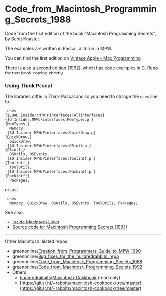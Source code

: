 # Code_from_Macintosh_Programming_Secrets_1988

Code from the first edition of the book "Macintosh Programming Secrets", by Scott Knaster.

The examples are written in Pascal, and run in MPW.

You can find the first edition on [Vintage Apple - Mac Programming](https://vintageapple.org/macprogramming/)

There is also a second edition (1992), which has code examples in C. Repo for that book coming shortly.

### Using Think Pascal

The libraries differ in Think Pascal and so you need to change the `uses` line to
```none
 uses
{$LOAD Insider:MPW:Pinterfaces:Allinterfaces}
{$U Insider:MPW:Pinterfaces:MemTypes.p }
{MemTypes,}
  Memory, 
 {$U Insider:MPW:Pinterfaces:QuickDraw.p}
{QuickDraw,}
  QuickDraw, 
 {$U Insider:MPW:Pinterfaces:OSintf.p }
{OSintf,}
  OSUtils, OSEvents, 
 {$U Insider:MPW:Pinterfaces:Toolintf.p }
{Toolintf,}
  ToolUtils, 
 {$U Insider:MPW:Pinterfaces:Packintf.p }
{Packintf;}
  Packages;
```
or just
```none
 uses
  Memory, QuickDraw, OSutils, OSEvents, ToolUtils, Packages;
```

See also:

- [Inside Macintosh Links](https://gr33nonline.wordpress.com/2024/04/24/inside-macintosh-links/)
- [Source code for Macintosh Programming Secrets (1998)](https://gr33nonline.wordpress.com/2024/04/26/source-code-for-macintosh-programming-secrets-1998/)
  
---

Other Macintosh related repos:

- greenonline/[Creation_from_Programmers_Guide_to_MPW_1990](https://github.com/greenonline/Creation_from_Programmers_Guide_to_MPW_1990)
- greenonline/[Bug_fixes_for_the_hundredrabbits_repo](https://github.com/greenonline/Bug_fixes_for_the_hundredrabbits_repo)
- greenonline/[Code_from_Macintosh_Programming_Secrets_1988](https://github.com/greenonline/Code_from_Macintosh_Programming_Secrets_1988)
- greenonline/[Code_from_Macintosh_Programming_Secrets_1992]()
- Others:
  - [hundredrabbits](https://github.com/hundredrabbits)/[Macintosh-Cookbook](https://github.com/hundredrabbits/Macintosh-Cookbook) (read only)
  - [https://git.sr.ht/~rabbits/macintosh-cookbook/tree/master](https://git.sr.ht/~rabbits/macintosh-cookbook/tree/master)

